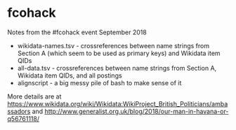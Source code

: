 # fcohack
Notes from the #fcohack event September 2018

* wikidata-names.tsv - crossreferences between name strings from Section A (which seem to be used as primary keys) and Wikidata item QIDs
* all-data.tsv - crossreferences between name strings from Section A, Wikidata item QIDs, and all postings
* alignscript - a big messy pile of bash to make sense of it

More details are at https://www.wikidata.org/wiki/Wikidata:WikiProject_British_Politicians/ambassadors and http://www.generalist.org.uk/blog/2018/our-man-in-havana-or-q56761118/
